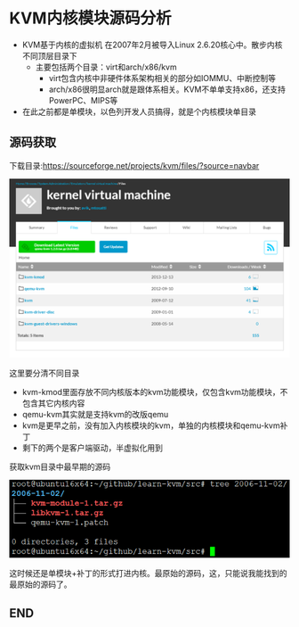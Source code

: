 # KVM内核模块源码分析

* KVM基于内核的虚拟机 在2007年2月被导入Linux 2.6.20核心中。散步内核不同顶层目录下
    - 主要包括两个目录：virt和arch/x86/kvm
      - virt包含内核中非硬件体系架构相关的部分如IOMMU、中断控制等
      - arch/x86很明显arch就是跟体系相关。KVM不单单支持x86，还支持PowerPC、MIPS等
* 在此之前都是单模块，以色列开发人员搞得，就是个内核模块单目录

## 源码获取

下载目录:<https://sourceforge.net/projects/kvm/files/?source=navbar>

![1532478632446.png](image/1532478632446.png)

这里要分清不同目录

* kvm-kmod里面存放不同内核版本的kvm功能模块，仅包含kvm功能模块，不包含其它内核内容
* qemu-kvm其实就是支持kvm的改版qemu
* kvm是更早之前，没有加入内核模块的kvm，单独的内核模块和qemu-kvm补丁
* 剩下的两个是客户端驱动，半虚拟化用到

获取kvm目录中最早期的源码

![1532479038159.png](image/1532479038159.png)

这时候还是单模块+补丁的形式打进内核。最原始的源码，这，只能说我能找到的最原始的源码了。






## END
